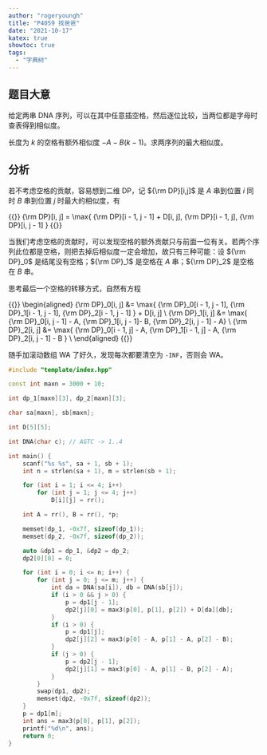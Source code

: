 ```yaml
---
author: "rogeryoungh"
title: "P4059 找爸爸"
date: "2021-10-17"
katex: true
showtoc: true
tags: 
  - "字典树"
---
```


## 题目大意

给定两串 DNA 序列，可以在其中任意插空格，然后逐位比较，当两位都是字母时查表得到相似度。

长度为 $k$ 的空格有额外相似度 $- A - B(k - 1)$。求两序列的最大相似度。

## 分析

若不考虑空格的贡献，容易想到二维 DP，记 ${\rm DP}[i,j]$ 是 $A$ 串到位置 $i$ 同时 $B$ 串到位置 $j$ 时最大的相似度，有

{{<display-math>}}
{\rm DP}[i, j] = \max\{ {\rm DP}[i - 1, j - 1] + D[i, j], {\rm DP}[i - 1, j], {\rm DP}[i, j - 1] \}
{{</display-math>}}

当我们考虑空格的贡献时，可以发现空格的额外贡献只与前面一位有关。若两个序列此位都是空格，则把去掉后相似度一定会增加，故只有三种可能：设 ${\rm DP}_0$ 是结尾没有空格；${\rm DP}_1$ 是空格在 $A$ 串；${\rm DP}_2$ 是空格在 $B$ 串。

思考最后一个空格的转移方式，自然有方程

{{<display-math>}}
\begin{aligned}
{\rm DP}_0[i, j] &= \max\{ {\rm DP}_0[i - 1, j - 1], {\rm DP}_1[i - 1, j - 1], {\rm DP}_2[i - 1, j - 1] \} + D[i, j] \\
{\rm DP}_1[i, j] &= \max\{ {\rm DP}_0[i, j - 1] - A, {\rm DP}_1[i, j - 1]- B, {\rm DP}_2[i, j - 1] - A\} \\
{\rm DP}_2[i, j] &= \max\{ {\rm DP}_0[i - 1, j] - A, {\rm DP}_1[i - 1, j] - A, {\rm DP}_2[i, j - 1] - B \} \\
\end{aligned}
{{</display-math>}}

随手加滚动数组 WA 了好久，发现每次都要清空为 `-INF`，否则会 WA。

```cpp
#include "template/index.hpp"

const int maxn = 3000 + 10;

int dp_1[maxn][3], dp_2[maxn][3];

char sa[maxn], sb[maxn];

int D[5][5];

int DNA(char c); // AGTC -> 1..4

int main() {
    scanf("%s %s", sa + 1, sb + 1);
    int n = strlen(sa + 1), m = strlen(sb + 1);

    for (int i = 1; i <= 4; i++)
        for (int j = 1; j <= 4; j++)
            D[i][j] = rr();

    int A = rr(), B = rr(), *p;

    memset(dp_1, -0x7f, sizeof(dp_1));
    memset(dp_2, -0x7f, sizeof(dp_2));

    auto &dp1 = dp_1, &dp2 = dp_2;
    dp2[0][0] = 0;

    for (int i = 0; i <= n; i++) {
        for (int j = 0; j <= m; j++) {
            int da = DNA(sa[i]), db = DNA(sb[j]);
            if (i > 0 && j > 0) {
                p = dp1[j - 1];
                dp2[j][0] = max3(p[0], p[1], p[2]) + D[da][db];
            }
            if (i > 0) {
                p = dp1[j];
                dp2[j][2] = max3(p[0] - A, p[1] - A, p[2] - B);
            }
            if (j > 0) {
                p = dp2[j - 1];
                dp2[j][1] = max3(p[0] - A, p[1] - B, p[2] - A);
            }
        }
        swap(dp1, dp2);
        memset(dp2, -0x7f, sizeof(dp2));
    }
    p = dp1[m];
    int ans = max3(p[0], p[1], p[2]);
    printf("%d\n", ans);
    return 0;
}
```


